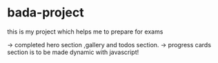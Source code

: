 # bada-project
this is my project which helps me to prepare for exams

-> completed hero section ,gallery and todos section.
-> progress cards section is to be made dynamic with javascript!

